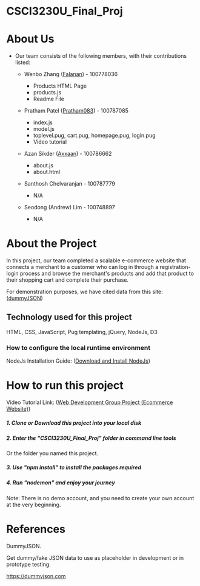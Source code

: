 # CSCI3230U_Final_Proj

# About Us

-  Our team consists of the following members, with their contributions listed:
    - Wenbo Zhang ([Falanan](https://github.com/Falanan)) - 100778036
      - Products HTML Page
      - products.js
      - Readme File

    - Pratham Patel ([Pratham083](https://github.com/Pratham083)) - 100787085
      - index.js
      - model.js
      - toplevel.pug, cart.pug, homepage.pug, login.pug
      - Video tutorial
      
    - Azan Sikder ([Axxaan](https://github.com/Axxaan)) - 100786662
      - about.js
      - about.html
      
    - Santhosh Chelvaranjan - 100787779
      - N/A

    - Seodong (Andrew) Lim - 100748897
      - N/A
# About the Project
In this project, our team completed a scalable e-commerce website that connects a merchant to a customer who can log in through a registration-login process and browse the merchant's products and add that product to their shopping cart and complete their purchase.

For demonstration purposes, we have cited data from this site: ([dummyJSON](https://dummyjson.com))

## Technology used for this project
HTML, CSS, JavaScript, Pug templating, jQuery, NodeJs, D3

### How to configure the local runtime environment
NodeJs Installation Guide: ([Download and Install NodeJs](https://nodejs.org/en))

# How to run this project
Video Tutorial Link: ([Web Development Group Project (Ecommerce Website)](https://youtu.be/QjW18u77GSk))
##### 1. Clone or Download this project into your local disk
##### 2. Enter the "CSCI3230U_Final_Proj" folder in command line tools
Or the folder you named this project.
##### 3. Use "npm install" to install the packages required
##### 4. Run "nodemon" and enjoy your journey
Note: There is no demo account, and you need to create your own account at the very beginning.

# References
DummyJSON. 

Get dummy/fake JSON data to use as placeholder in development or in prototype testing.

https://dummyjson.com
